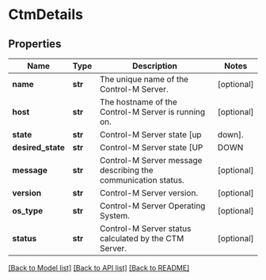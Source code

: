 # CtmDetails

## Properties
Name | Type | Description | Notes
------------ | ------------- | ------------- | -------------
**name** | **str** | The unique name of the Control-M Server. | [optional] 
**host** | **str** | The hostname of the Control-M Server is running on. | [optional] 
**state** | **str** | Control-M Server state [up|down]. | [optional] 
**desired_state** | **str** | Control-M Server state [UP|DOWN|RECYCLE|IGNORE]. | [optional] 
**message** | **str** | Control-M Server message describing the communication status. | [optional] 
**version** | **str** | Control-M Server version. | [optional] 
**os_type** | **str** | Control-M Server Operating System. | [optional] 
**status** | **str** | Control-M Server status calculated by the CTM Server. | [optional] 

[[Back to Model list]](../README.md#documentation-for-models) [[Back to API list]](../README.md#documentation-for-api-endpoints) [[Back to README]](../README.md)

